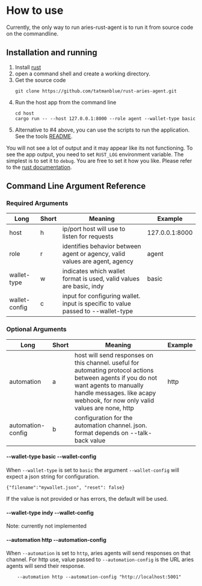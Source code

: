 # How to use
Currently, the only way to run aries-rust-agent is to run it from source code on the commandline.

## Installation and running

1. Install [rust](https://www.rust-lang.org/tools/install)
2. open a command shell and create a working directory.
3. Get the source code
    ```
    git clone https://github.com/tatmanblue/rust-aries-agent.git
    ```
4. Run the host app from the command line
    ```
    cd host
    cargo run -- --host 127.0.0.1:8000 --role agent --wallet-type basic
    ```
5. Alternative to #4 above, you can use the scripts to run the application. See the tools [README](../tools/README.md).

You will not see a lot of output and it may appear like its not functioning.  To see the app output,
you need to set `RUST_LOG` environment variable.  The simplest is to set it to `debug`.  You are free
to set it how you like. Please refer to the [rust documentation](https://rust-lang-nursery.github.io/rust-cookbook/development_tools/debugging/config_log.html).  


## Command Line Argument Reference


### Required Arguments
| Long | Short | Meaning | Example |  
| ---- | ----- | ------- | ------- |
| host | h  | ip/port host will use to listen for requests |  127.0.0.1:8000 |
| role | r  | identifies behavior between agent or agency, valid values are agent, agency | agent |
| wallet-type | w  | indicates which wallet format is used, valid values are basic, indy | basic |
| wallet-config | c  | input for configuring wallet. input is specific to value passed to --wallet-type |  |

### Optional Arguments
| Long | Short | Meaning | Example |  
| ---- | ----- | ------- | ------- |
| automation | a | host will send responses on this channel. useful for automating protocol actions between agents if you do not want agents to manually handle messages. like acapy webhook, for now only valid values are none, http | http |
| automation-config | b | configuration for the automation channel.  json. format depends on --talk-back value | |

#### --wallet-type basic --wallet-config
When `--wallet-type` is  set to `basic` the argument `--wallet-config` will expect a json string for configuration.

```{"filename":"mywallet.json", "reset": false}```

If the value is not provided or has errors, the default will be used.

#### --wallet-type indy --wallet-config
Note: currently not implemented

#### --automation http --automation-config
When `--automation` is set to `http`, aries agents will send responses on that channel.  For http use,
value passed to `--automation-config` is the URL aries agents will send their response.

```
    --automation http --automation-config "http://localhost:5001"
```


